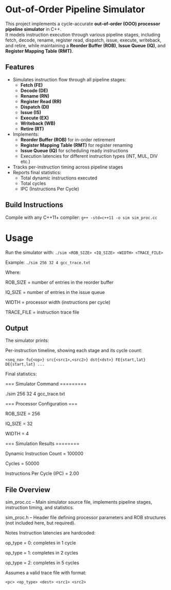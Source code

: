 # Out-of-Order Pipeline Simulator

This project implements a cycle-accurate **out-of-order (OOO) processor pipeline simulator** in C++.  
It models instruction execution through various pipeline stages, including fetch, decode, rename, register read, dispatch, issue, execute, writeback, and retire, while maintaining a **Reorder Buffer (ROB)**, **Issue Queue (IQ)**, and **Register Mapping Table (RMT)**.

## Features
- Simulates instruction flow through all pipeline stages:
  - **Fetch (FE)**
  - **Decode (DE)**
  - **Rename (RN)**
  - **Register Read (RR)**
  - **Dispatch (DI)**
  - **Issue (IS)**
  - **Execute (EX)**
  - **Writeback (WB)**
  - **Retire (RT)**
- Implements:
  - **Reorder Buffer (ROB)** for in-order retirement
  - **Register Mapping Table (RMT)** for register renaming
  - **Issue Queue (IQ)** for scheduling ready instructions
  - Execution latencies for different instruction types (INT, MUL, DIV etc.)
- Tracks per-instruction timing across pipeline stages
- Reports final statistics:
  - Total dynamic instructions executed
  - Total cycles
  - IPC (Instructions Per Cycle)

## Build Instructions
Compile with any C++11+ compiler:
    ```g++ -std=c++11 -o sim sim_proc.cc```

# Usage
Run the simulator with:
    ```./sim <ROB_SIZE> <IQ_SIZE> <WIDTH> <TRACE_FILE>```

Example:
    ```./sim 256 32 4 gcc_trace.txt```

Where:

ROB_SIZE = number of entries in the reorder buffer

IQ_SIZE = number of entries in the issue queue

WIDTH = processor width (instructions per cycle)

TRACE_FILE = instruction trace file

## Output
The simulator prints:

Per-instruction timeline, showing each stage and its cycle count:
    
    <seq_no> fu{<op>} src{<src1>,<src2>} dst{<dst>} FE{start,lat} DE{start,lat} ...

Final statistics:

 === Simulator Command =========

 ./sim 256 32 4 gcc_trace.txt

 === Processor Configuration ===

 ROB_SIZE = 256

 IQ_SIZE  = 32

 WIDTH    = 4

 === Simulation Results ========

 Dynamic Instruction Count    = 100000

 Cycles                       = 50000

 Instructions Per Cycle (IPC) = 2.00

## File Overview

sim_proc.cc – Main simulator source file, implements pipeline stages, instruction timing, and statistics.

sim_proc.h – Header file defining processor parameters and ROB structures (not included here, but required).

Notes
Instruction latencies are hardcoded:

op_type = 0: completes in 1 cycle

op_type = 1: completes in 2 cycles

op_type = 2: completes in 5 cycles

Assumes a valid trace file with format:

    <pc> <op_type> <dest> <src1> <src2>
